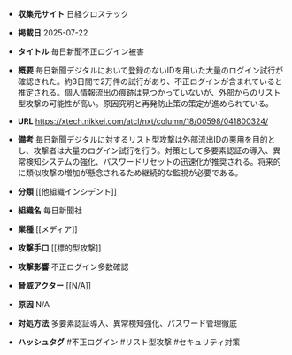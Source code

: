- **収集元サイト**
日経クロステック

- **掲載日**
2025-07-22

- **タイトル**
毎日新聞不正ログイン被害

- **概要**
毎日新聞デジタルにおいて登録のないIDを用いた大量のログイン試行が確認された。約3日間で2万件の試行があり、不正ログインが含まれていると推定される。個人情報流出の痕跡は見つかっていないが、外部からのリスト型攻撃の可能性が高い。原因究明と再発防止策の策定が進められている。

- **URL**
https://xtech.nikkei.com/atcl/nxt/column/18/00598/041800324/

- **備考**
毎日新聞デジタルに対するリスト型攻撃は外部流出IDの悪用を目的とし、攻撃者は大量のログイン試行を行う。対策として多要素認証の導入、異常検知システムの強化、パスワードリセットの迅速化が推奨される。将来的に類似攻撃の増加が懸念されるため継続的な監視が必要である。

- **分類**
[[他組織インシデント]]

- **組織名**
毎日新聞社

- **業種**
[[メディア]]

- **攻撃手口**
[[標的型攻撃]]

- **攻撃影響**
不正ログイン多数確認

- **脅威アクター**
[[N/A]]

- **原因**
N/A

- **対処方法**
多要素認証導入、異常検知強化、パスワード管理徹底

- **ハッシュタグ**
#不正ログイン #リスト型攻撃 #セキュリティ対策
